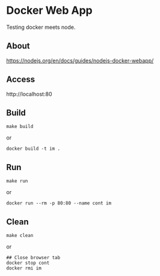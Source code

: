 # Docker Web App

Testing docker meets node.

## About 

https://nodejs.org/en/docs/guides/nodejs-docker-webapp/

## Access 
http://localhost:80

## Build

```
make build
```
or
```
docker build -t im .
```

## Run
```
make run
```
or
```
docker run --rm -p 80:80 --name cont im
```

## Clean
```
make clean
```
or
```
## Close browser tab
docker stop cont
docker rmi im
```